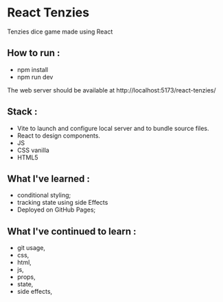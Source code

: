 # React Tenzies 
Tenzies dice game made using React

## How to run :
+ npm install
+ npm run dev

The web server should be available at http://localhost:5173/react-tenzies/

## Stack :
+ Vite to launch and configure local server and to bundle source files.
+ React to design components.
+ JS
+ CSS vanilla
+ HTML5

## What I've learned :
+ conditional styling;
+ tracking state using side Effects
+ Deployed on GitHub Pages;

## What I've continued to learn :
+ git usage,
+ css,
+ html,
+ js,
+ props,
+ state,
+ side effects,